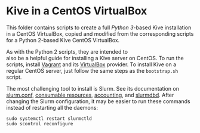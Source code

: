 # Kive in a CentOS VirtualBox #
This folder contains scripts to create a full *Python 3*-based Kive installation in a CentOS VirtualBox, copied
and modified from the corresponding scripts for a Python 2-based Kive CentOS VirtualBox. 

As with the Python 2 scripts, they are intended to  
also be a helpful guide for installing a Kive server on CentOS. To run the scripts, install [Vagrant] and its
[VirtualBox] provider. To install Kive on a regular CentOS server, just follow the same steps as the `bootstrap.sh`
script.

The most challenging tool to install is Slurm. See its documentation on [slurm.conf], [consumable resources],
[accounting], and [slurmdbd]. After changing the Slurm configuration, it may be easier to run these commands instead of
restarting all the daemons:

    sudo systemctl restart slurmctld
    sudo scontrol reconfigure

[Vagrant]: https://www.vagrantup.com/downloads.html
[VirtualBox]: https://www.vagrantup.com/docs/virtualbox/
[slurm.conf]: https://slurm.schedmd.com/slurm.conf.html
[consumable resources]: https://slurm.schedmd.com/cons_res.html
[accounting]: https://slurm.schedmd.com/accounting.html
[slurmdbd]: https://slurm.schedmd.com/slurmdbd.conf.html